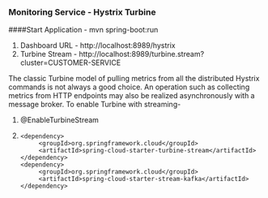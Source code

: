 ### Monitoring Service - Hystrix Turbine

####Start Application -
mvn spring-boot:run

1. Dashboard URL - http://localhost:8989/hystrix
2. Turbine Stream - http://localhost:8989/turbine.stream?cluster=CUSTOMER-SERVICE

The classic Turbine model of pulling metrics from all the distributed Hystrix commands is not always a good choice. An operation such as collecting metrics from HTTP endpoints may also be realized asynchronously with a message broker. To enable Turbine with streaming-

1. @EnableTurbineStream
2. ```
   <dependency> 
        <groupId>org.springframework.cloud</groupId> 
        <artifactId>spring-cloud-starter-turbine-stream</artifactId>
   </dependency>
   <dependency> 
        <groupId>org.springframework.cloud</groupId>
        <artifactId>spring-cloud-starter-stream-kafka</artifactId>
   </dependency>
   ```